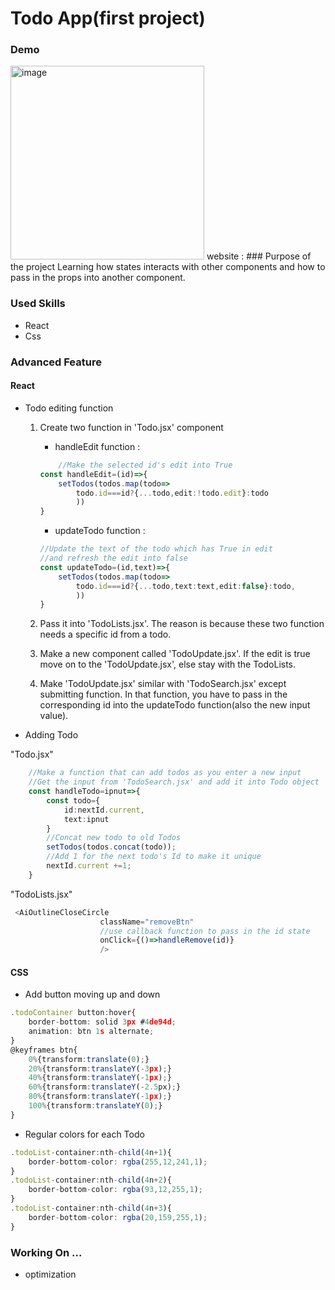 # Todo App(first project)

### Demo
<img width="310" alt="image" src="https://user-images.githubusercontent.com/86751419/146941415-d3e41922-7dde-4d3d-80b1-9137c30128d6.png">
website : 
### Purpose of the project
Learning how states interacts with other components and how to pass in the props into another component.

### Used Skills
- React
- Css

### Advanced Feature
#### React 

- Todo editing function
    1. Create two function in 'Todo.jsx' component
        - handleEdit function :
        ```ts
            //Make the selected id's edit into True 
        const handleEdit=(id)=>{
            setTodos(todos.map(todo=>
                todo.id===id?{...todo,edit:!todo.edit}:todo
                ))
        }
        ```
        - updateTodo function :
        ```ts
        //Update the text of the todo which has True in edit
        //and refresh the edit into false
        const updateTodo=(id,text)=>{
            setTodos(todos.map(todo=>
                todo.id===id?{...todo,text:text,edit:false}:todo,
                ))
        }
        ```
    2. Pass it into 'TodoLists.jsx'. The reason is because these two function needs a specific id from a todo.

    3. Make a new component called 'TodoUpdate.jsx'. If the edit is true move on to the 'TodoUpdate.jsx', else stay with the TodoLists.

    4. Make 'TodoUpdate.jsx' similar with 'TodoSearch.jsx' except submitting function. In that function, you have to pass in the corresponding id into the updateTodo function(also the new input value).

- Adding Todo

"Todo.jsx"
```ts
    //Make a function that can add todos as you enter a new input
    //Get the input from 'TodoSearch.jsx' and add it into Todo object
    const handleTodo=ipnut=>{
        const todo={
            id:nextId.current,
            text:ipnut
        }
        //Concat new todo to old Todos
        setTodos(todos.concat(todo));
        //Add 1 for the next todo's Id to make it unique
        nextId.current +=1;
    }
```
"TodoLists.jsx"
```ts
 <AiOutlineCloseCircle
                    className="removeBtn"
                    //use callback function to pass in the id state
                    onClick={()=>handleRemove(id)}
                    />
```


#### CSS
- Add button moving up and down
```ts
.todoContainer button:hover{
    border-bottom: solid 3px #4de94d;
    animation: btn 1s alternate;
}
@keyframes btn{
    0%{transform:translate(0);}
    20%{transform:translateY(-3px);}
    40%{transform:translateY(-1px);}
    60%{transform:translateY(-2.5px);}
    80%{transform:translateY(-1px);}
    100%{transform:translateY(0);}
}

```
- Regular colors for each Todo
```ts
.todoList-container:nth-child(4n+1){
    border-bottom-color: rgba(255,12,241,1);
}
.todoList-container:nth-child(4n+2){
    border-bottom-color: rgba(93,12,255,1);
}
.todoList-container:nth-child(4n+3){
    border-bottom-color: rgba(20,159,255,1);
}
```
### Working On ...
- optimization

